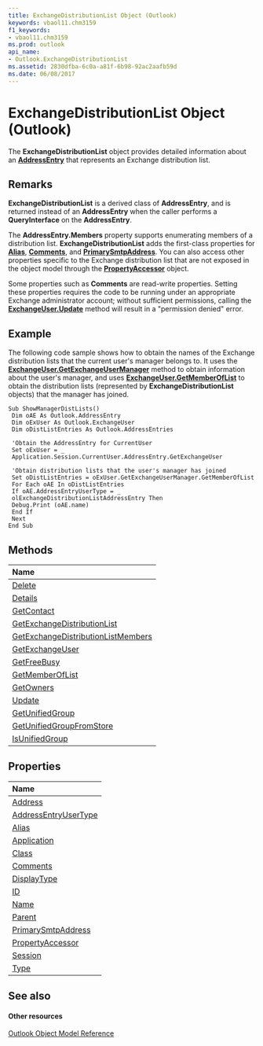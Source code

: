 ```yaml
---
title: ExchangeDistributionList Object (Outlook)
keywords: vbaol11.chm3159
f1_keywords:
- vbaol11.chm3159
ms.prod: outlook
api_name:
- Outlook.ExchangeDistributionList
ms.assetid: 2830dfba-6c0a-a81f-6b98-92ac2aafb59d
ms.date: 06/08/2017
---
```



# ExchangeDistributionList Object (Outlook)

The  **ExchangeDistributionList** object provides detailed information about an **[AddressEntry](addressentry-object-outlook.md)** that represents an Exchange distribution list.


## Remarks

 **ExchangeDistributionList** is a derived class of **AddressEntry**, and is returned instead of an **AddressEntry** when the caller performs a **QueryInterface** on the **AddressEntry**.

The  **AddressEntry.Members** property supports enumerating members of a distribution list. **ExchangeDistributionList** adds the first-class properties for **[Alias](exchangedistributionlist-alias-property-outlook.md)**, **[Comments](exchangedistributionlist-comments-property-outlook.md)**, and **[PrimarySmtpAddress](exchangedistributionlist-primarysmtpaddress-property-outlook.md)**. You can also access other properties specific to the Exchange distribution list that are not exposed in the object model through the **[PropertyAccessor](propertyaccessor-object-outlook.md)** object.

Some properties such as  **Comments** are read-write properties. Setting these properties requires the code to be running under an appropriate Exchange administrator account; without sufficient permissions, calling the **[ExchangeUser.Update](exchangeuser-update-method-outlook.md)** method will result in a "permission denied" error.


## Example

The following code sample shows how to obtain the names of the Exchange distribution lists that the current user's manager belongs to. It uses the  **[ExchangeUser.GetExchangeUserManager](exchangeuser-getexchangeusermanager-method-outlook.md)** method to obtain information about the user's manager, and uses **[ExchangeUser.GetMemberOfList](exchangeuser-getmemberoflist-method-outlook.md)** to obtain the distribution lists (represented by **ExchangeDistributionList** objects) that the manager has joined.


```
Sub ShowManagerDistLists() 
 Dim oAE As Outlook.AddressEntry 
 Dim oExUser As Outlook.ExchangeUser 
 Dim oDistListEntries As Outlook.AddressEntries 
 
 'Obtain the AddressEntry for CurrentUser 
 Set oExUser = _ 
 Application.Session.CurrentUser.AddressEntry.GetExchangeUser 
 
 'Obtain distribution lists that the user's manager has joined 
 Set oDistListEntries = oExUser.GetExchangeUserManager.GetMemberOfList 
 For Each oAE In oDistListEntries 
 If oAE.AddressEntryUserType = _ 
 olExchangeDistributionListAddressEntry Then 
 Debug.Print (oAE.name) 
 End If 
 Next 
End Sub 

```


## Methods



|**Name**|
|:-----|
|[Delete](exchangedistributionlist-delete-method-outlook.md)|
|[Details](exchangedistributionlist-details-method-outlook.md)|
|[GetContact](exchangedistributionlist-getcontact-method-outlook.md)|
|[GetExchangeDistributionList](exchangedistributionlist-getexchangedistributionlist-method-outlook.md)|
|[GetExchangeDistributionListMembers](exchangedistributionlist-getexchangedistributionlistmembers-method-outlook.md)|
|[GetExchangeUser](exchangedistributionlist-getexchangeuser-method-outlook.md)|
|[GetFreeBusy](exchangedistributionlist-getfreebusy-method-outlook.md)|
|[GetMemberOfList](exchangedistributionlist-getmemberoflist-method-outlook.md)|
|[GetOwners](exchangedistributionlist-getowners-method-outlook.md)|
|[Update](exchangedistributionlist-update-method-outlook.md)|
|[GetUnifiedGroup](exchangedistributionlist-getunifiedgroup-method-outlook.md)|
|[GetUnifiedGroupFromStore](exchangedistributionlist-getunifiedgroupfromstore-method-outlook.md)|
|[IsUnifiedGroup](exchangedistributionlist-isunifiedgroup-method-outlook.md)|

## Properties



|**Name**|
|:-----|
|[Address](exchangedistributionlist-address-property-outlook.md)|
|[AddressEntryUserType](exchangedistributionlist-addressentryusertype-property-outlook.md)|
|[Alias](exchangedistributionlist-alias-property-outlook.md)|
|[Application](exchangedistributionlist-application-property-outlook.md)|
|[Class](exchangedistributionlist-class-property-outlook.md)|
|[Comments](exchangedistributionlist-comments-property-outlook.md)|
|[DisplayType](exchangedistributionlist-displaytype-property-outlook.md)|
|[ID](exchangedistributionlist-id-property-outlook.md)|
|[Name](exchangedistributionlist-name-property-outlook.md)|
|[Parent](exchangedistributionlist-parent-property-outlook.md)|
|[PrimarySmtpAddress](exchangedistributionlist-primarysmtpaddress-property-outlook.md)|
|[PropertyAccessor](exchangedistributionlist-propertyaccessor-property-outlook.md)|
|[Session](exchangedistributionlist-session-property-outlook.md)|
|[Type](exchangedistributionlist-type-property-outlook.md)|

## See also


#### Other resources


[Outlook Object Model Reference](http://msdn.microsoft.com/library/73221b13-d8d8-99b8-3394-b95dbbfd5ddc%28Office.15%29.aspx)
